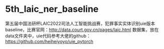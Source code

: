 # 5th_laic_ner_baseline
第五届中国法研杯LAIC2022司法人工智能挑战赛，犯罪事实实体识别uie版本baseline，比赛官网：http://data.court.gov.cn/pages/laic.html
数据集，放在data文件夹中，uie代码参考大佬的github：https://github.com/heiheiyoyo/uie_pytorch
